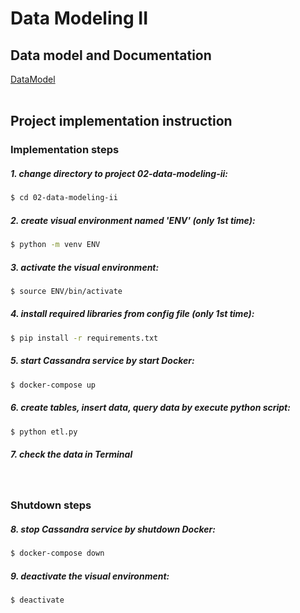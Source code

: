 # Data Modeling II

## Data model and Documentation
[DataModel](https://github.com/psurasai/SWU-DS525/blob/main/02-data-modelling-ii/Week2_Documentation.pdf)
<br>
<br>

## Project implementation instruction

### Implementation steps

##### 1. change directory to project 02-data-modeling-ii:
```sh
$ cd 02-data-modeling-ii
```

##### 2. create visual environment named 'ENV' (only 1st time):
```sh
$ python -m venv ENV
```

##### 3. activate the visual environment:
```sh
$ source ENV/bin/activate
```

##### 4. install required libraries from config file (only 1st time): 
```sh
$ pip install -r requirements.txt
```

##### 5. start Cassandra service by start Docker:
```sh
$ docker-compose up
```

##### 6. create tables, insert data, query data by execute python script:
```sh
$ python etl.py
```

##### 7. check the data in Terminal

<br>

### Shutdown steps

##### 8. stop Cassandra service by shutdown Docker:
```sh
$ docker-compose down
```

##### 9. deactivate the visual environment:
```sh
$ deactivate
```